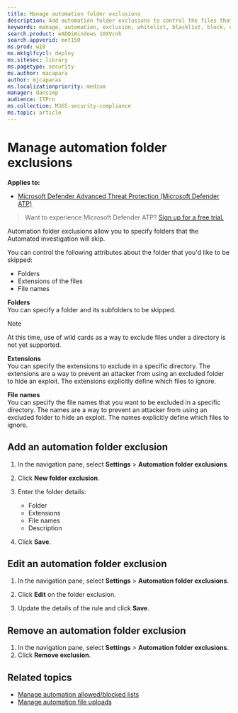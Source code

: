 ```yaml
---
title: Manage automation folder exclusions
description: Add automation folder exclusions to control the files that are excluded from an automated investigation. 
keywords: manage, automation, exclusion, whitelist, blacklist, block, clean, malicious
search.product: eADQiWindows 10XVcnh
search.appverid: met150
ms.prod: w10
ms.mktglfcycl: deploy
ms.sitesec: library
ms.pagetype: security
ms.author: macapara
author: mjcaparas
ms.localizationpriority: medium
manager: dansimp
audience: ITPro
ms.collection: M365-security-compliance 
ms.topic: article
---
```


# Manage automation folder exclusions 

**Applies to:**


- [Microsoft Defender Advanced Threat Protection (Microsoft Defender ATP)](https://go.microsoft.com/fwlink/p/?linkid=2069559)



>Want to experience Microsoft Defender ATP? [Sign up for a free trial.](https://www.microsoft.com/microsoft-365/windows/microsoft-defender-atp?ocid=docs-wdatp-automationexclusionfolder-abovefoldlink)

Automation folder exclusions allow you to specify folders that the Automated investigation will skip. 

You can control the following attributes about the folder that you'd like to be skipped:
- Folders 
- Extensions of the files
- File names


**Folders**<br>
You can specify a folder and its subfolders to be skipped. 


>[!NOTE]
>At this time, use of wild cards as a way to exclude files under a directory is not yet supported. 


**Extensions**<br>
You can specify the extensions to exclude in a specific directory. The extensions are a way to prevent an attacker from using an excluded folder to hide an exploit. The extensions explicitly define which files to ignore. 

**File names**<br>
You can specify the file names that you want to be excluded in a specific directory. The names are a way to prevent an attacker from using an excluded folder to hide an exploit. The names explicitly define which files to ignore. 



## Add an automation folder exclusion
1. In the navigation pane, select **Settings** > **Automation folder exclusions**.  

2. Click **New folder exclusion**.  

3. Enter the folder details:

    - Folder
    - Extensions
    - File names
    - Description
    

4. Click **Save**.

## Edit an automation folder exclusion 
1. In the navigation pane, select **Settings** > **Automation folder exclusions**. 

2. Click **Edit** on the folder exclusion.  

3. Update the details of the rule and click **Save**.

## Remove an automation folder exclusion 
1. In the navigation pane, select **Settings** > **Automation folder exclusions**.  
2. Click **Remove exclusion**. 


## Related topics
- [Manage automation allowed/blocked lists](manage-indicators.md)
- [Manage automation file uploads](manage-automation-file-uploads.md)

